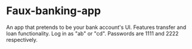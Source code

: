 # Faux-banking-app
An app that pretends to be your bank account's UI. Features transfer and loan functionality. Log in as "ab" or "cd". Passwords are 1111 and 2222 respectively.

